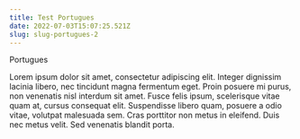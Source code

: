 ```yaml
---
title: Test Portugues
date: 2022-07-03T15:07:25.521Z
slug: slug-portugues-2
---
```

Portugues

Lorem ipsum dolor sit amet, consectetur adipiscing elit. Integer dignissim lacinia libero, nec tincidunt magna fermentum eget. Proin posuere mi purus, non venenatis nisl interdum sit amet. Fusce felis ipsum, scelerisque vitae quam at, cursus consequat elit. Suspendisse libero quam, posuere a odio vitae, volutpat malesuada sem. Cras porttitor non metus in eleifend. Duis nec metus velit. Sed venenatis blandit porta.